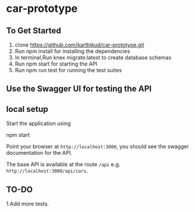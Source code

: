 # car-prototype
## To Get Started

1. clone https://github.com/karthikud/car-prototype.git
2. Run npm install for installing the dependencies
3. In terminal,Run knex migrate:latest to create database schemas
3. Run npm start for starting the API
4. Run npm run test for running the test suites

## Use the Swagger UI for testing the API
## local setup
Start the application using

npm start

Point your browser at `http://localhost:3000`, you should see the swagger documentation for the  API.

The base API is available at the route `/api` e.g. `http://localhost:3000/api/cars`.



## TO-DO

1.Add more tests.
